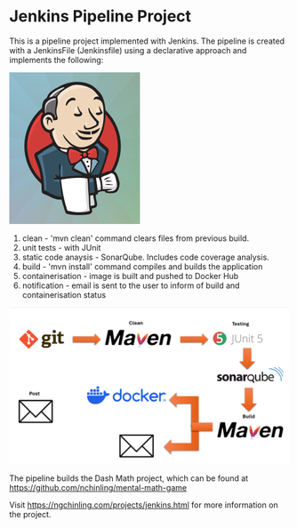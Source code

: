 # Jenkins Pipeline Project
This is a pipeline project implemented with Jenkins. The pipeline is created with a JenkinsFile (Jenkinsfile) using a declarative approach and implements the following:

![alt text](readme_images/jenkinslogo.png)

1. clean - 'mvn clean' command clears files from previous build. 
2. unit tests - with JUnit
3. static code anaysis - SonarQube. Includes code coverage analysis.
4. build - 'mvn install' command compiles and builds the application
5. containerisation - image is built and pushed to Docker Hub
6. notification - email is sent to the user to inform of build and containerisation status

![alt text](readme_images/pipeline.png)

The pipeline builds the Dash Math project, which can be found at https://github.com/nchinling/mental-math-game

Visit https://ngchinling.com/projects/jenkins.html for more information on the project. 
